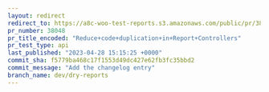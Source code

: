 ```yaml
---
layout: redirect
redirect_to: https://a8c-woo-test-reports.s3.amazonaws.com/public/pr/38048/api/index.html
pr_number: 38048
pr_title_encoded: "Reduce+code+duplication+in+Report+Controllers"
pr_test_type: api
last_published: "2023-04-28 15:15:25 +0000"
commit_sha: f5779ba468c17f1553d49dc427e62fb3fc35bbd2
commit_message: "Add the changelog entry"
branch_name: dev/dry-reports
---
```

